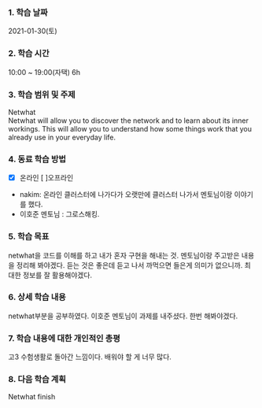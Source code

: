 ### 1. 학습 날짜 
2021-01-30(토)
​
### 2. 학습 시간
10:00 ~ 19:00(자택) 6h
​
### 3. 학습 범위 및 주제
Netwhat <br>
Netwhat will allow you to discover the network and to learn about its inner workings. This will allow you to understand how some things work that you already use in your everyday life.
​
### 4. 동료 학습 방법 
- [x] 온라인 [ ]오프라인 <br>
- nakim: 온라인 클러스터에 나가다가 오랫만에 클러스터 나가서 멘토님이랑 이야기를 했다.
- 이호준 멘토님 : 그로스해킹.
​
### 5. 학습 목표
netwhat을 코드를 이해를 하고 내가 혼자 구현을 해내는 것. 멘토님이랑 주고받은 내용을 정리해 봐야겠다. 듣는 것은 좋은데 듣고 나서 까먹으면 들은게 의미가 없으니까. 최대한 정보를 잘 활용해야겠다.
​
### 6. 상세 학습 내용
netwhat부분을 공부하였다. 이호준 멘토님이 과제를 내주셨다. 한번 해봐야겠다.
​
### 7. 학습 내용에 대한 개인적인 총평
고3 수험생활로 돌아간 느낌이다. 배워야 할 게 너무 많다.
​
### 8. 다음 학습 계획
Netwhat finish